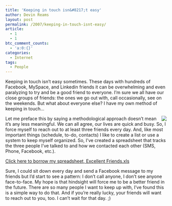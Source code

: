 ```yaml
---
title: 'Keeping in touch isn&#8217;t easy'
author: Devin Reams
layout: post
permalink: /2007/keeping-in-touch-isnt-easy/
article:
  - 1
  - 1
btc_comment_counts:
  - 'a:0:{}'
categories:
  - Internet
tags:
  - People
---
```

Keeping in touch isn&#8217;t easy sometimes. These days with hundreds of Facebook, MySpace, and Linkedin friends it can be overwhelming and even paralyzing to try and be a good friend to everyone. I&#8217;m sure we all have our close groups of friends: the ones we go out with, call occasionally, see on the weekends. But what about everyone else? I have my own method of keeping in touch&#8230;

<img src='http://devinreams.com/wp-content/uploads/2007/08/man-cell.thumbnail.jpg' style="float:right;padding-left:10px;" /> Let me preface this by saying a methodological approach doesn&#8217;t mean it&#8217;s any less meaningful. We can all agree, our lives are quick and busy. So, <span class="highlight">I force myself to reach out to at least three friends every day</span>. And, like most important things (schedule, to-do, contacts) I like to create a list or use a system to keep myself organized. So, I&#8217;ve created a spreadsheet that tracks the three people I&#8217;ve talked to and how we contacted each other (SMS, Phone, Facebook, etc.).

<p class="download">
  <a href="http://devinreams.com/etc/Excellent Friends.xls">Click here to borrow my spreadsheet, Excellent Friends.xls</a>
</p>

Sure, I could sit down every day and send a Facebook message to my friends but I&#8217;d start to see a pattern: I don&#8217;t call anyone, I don&#8217;t see anyone face-to-face. My hope is that <span class="highlight">hindsight will force me to be a better friend in the future</span>. There are so many people I want to keep up with, I&#8217;ve found this is a simple way to do that. And if you&#8217;re really lucky, your friends will want to reach out to you, too. I can&#8217;t wait for that day. ;)